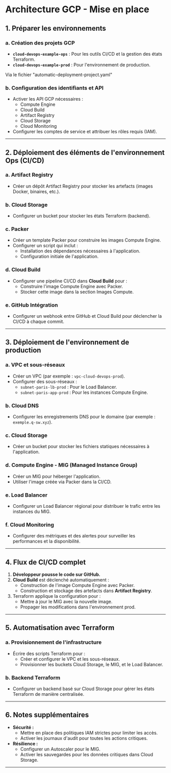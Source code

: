 # Architecture GCP - Mise en place

## **1. Préparer les environnements**

### a. Création des projets GCP
- **`cloud-devops-example-ops`** : Pour les outils CI/CD et la gestion des états Terraform.
- **`cloud-devops-example-prod`** : Pour l'environnement de production.

Via le fichier "automatic-deployment-project.yaml"

### b. Configuration des identifiants et API
- Activer les API GCP nécessaires :
  - Compute Engine
  - Cloud Build
  - Artifact Registry
  - Cloud Storage
  - Cloud Monitoring
- Configurer les comptes de service et attribuer les rôles requis (IAM).

---

## **2. Déploiement des éléments de l'environnement Ops (CI/CD)**

### a. Artifact Registry
- Créer un dépôt Artifact Registry pour stocker les artefacts (images Docker, binaires, etc.).

### b. Cloud Storage
- Configurer un bucket pour stocker les états Terraform (backend).

### c. Packer
- Créer un template Packer pour construire les images Compute Engine.
- Configurer un script qui inclut :
  - Installation des dépendances nécessaires à l'application.
  - Configuration initiale de l'application.

### d. Cloud Build
- Configurer une pipeline CI/CD dans **Cloud Build** pour :
  - Construire l'image Compute Engine avec Packer.
  - Stocker cette image dans la section Images Compute.

### e. GitHub Intégration
- Configurer un webhook entre GitHub et Cloud Build pour déclencher la CI/CD à chaque commit.

---

## **3. Déploiement de l'environnement de production**

### a. VPC et sous-réseaux
- Créer un VPC (par exemple : `vpc-cloud-devops-prod`).
- Configurer des sous-réseaux :
  - `subnet-paris-lb-prod` : Pour le Load Balancer.
  - `subnet-paris-app-prod` : Pour les instances Compute Engine.

### b. Cloud DNS
- Configurer les enregistrements DNS pour le domaine (par exemple : `exemple.q-sw.xyz`).

### c. Cloud Storage
- Créer un bucket pour stocker les fichiers statiques nécessaires à l'application.

### d. Compute Engine - MIG (Managed Instance Group)
- Créer un MIG pour héberger l'application.
- Utiliser l'image créée via Packer dans la CI/CD.

### e. Load Balancer
- Configurer un Load Balancer régional pour distribuer le trafic entre les instances du MIG.

### f. Cloud Monitoring
- Configurer des métriques et des alertes pour surveiller les performances et la disponibilité.

---

## **4. Flux de CI/CD complet**

1. **Développeur pousse le code sur GitHub.**
2. **Cloud Build** est déclenché automatiquement :
   - Construction de l'image Compute Engine avec Packer.
   - Construction et stockage des artefacts dans **Artifact Registry**.
3. Terraform applique la configuration pour :
   - Mettre à jour le MIG avec la nouvelle image.
   - Propager les modifications dans l'environnement prod.

---

## **5. Automatisation avec Terraform**

### a. Provisionnement de l'infrastructure
- Écrire des scripts Terraform pour :
  - Créer et configurer le VPC et les sous-réseaux.
  - Provisionner les buckets Cloud Storage, le MIG, et le Load Balancer.

### b. Backend Terraform
- Configurer un backend basé sur Cloud Storage pour gérer les états Terraform de manière centralisée.

---

## **6. Notes supplémentaires**
- **Sécurité :**
  - Mettre en place des politiques IAM strictes pour limiter les accès.
  - Activer les journaux d'audit pour toutes les actions critiques.
- **Résilience :**
  - Configurer un Autoscaler pour le MIG.
  - Activer les sauvegardes pour les données critiques dans Cloud Storage.

---